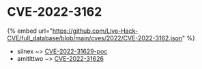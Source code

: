 # CVE-2022-3162
{% embed url="https://github.com/Live-Hack-CVE/full_database/blob/main/cves/2022/CVE-2022-3162.json" %}

* silnex ~> [CVE-2022-31629-poc](https://www.alice-snow.ru/2022/database/cve-2022-3162/cve-2022-31629-poc-silnex)
* amitlttwo ~> [CVE-2022-31626](https://www.alice-snow.ru/2022/database/cve-2022-3162/cve-2022-31626-amitlttwo)